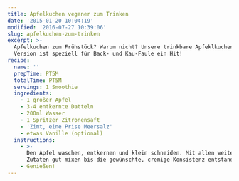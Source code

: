 ```yaml
---
title: Apfelkuchen veganer zum Trinken
date: '2015-01-20 10:04:19'
modified: '2016-07-27 10:39:06'
slug: apfelkuchen-zum-trinken
excerpt: >-
  Apfelkuchen zum Frühstück? Warum nicht? Unsere trinkbare Apfeklkuchen-Smoothie
  Version ist speziell für Back- und Kau-Faule ein Hit! 
recipe:
  name: ''
  prepTime: PT5M
  totalTime: PT5M
  servings: 1 Smoothie
  ingredients:
    - 1 großer Apfel
    - 3-4 entkernte Datteln
    - 200ml Wasser
    - 1 Spritzer Zitronensaft
    - 'Zimt, eine Prise Meersalz'
    - etwas Vanille (optional)
  instructions:
    - >-
      Den Apfel waschen, entkernen und klein schneiden. Mit allen weiteren
      Zutaten gut mixen bis die gewünschte, cremige Konsistenz entstanden ist.
    - Genießen!
---
```


